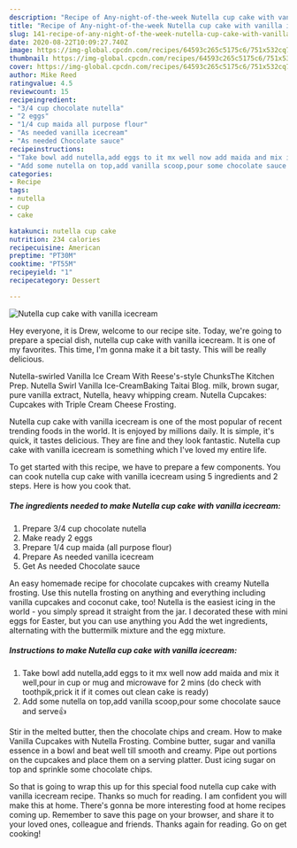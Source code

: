 ```yaml
---
description: "Recipe of Any-night-of-the-week Nutella cup cake with vanilla icecream"
title: "Recipe of Any-night-of-the-week Nutella cup cake with vanilla icecream"
slug: 141-recipe-of-any-night-of-the-week-nutella-cup-cake-with-vanilla-icecream
date: 2020-08-22T10:09:27.740Z
image: https://img-global.cpcdn.com/recipes/64593c265c5175c6/751x532cq70/nutella-cup-cake-with-vanilla-icecream-recipe-main-photo.jpg
thumbnail: https://img-global.cpcdn.com/recipes/64593c265c5175c6/751x532cq70/nutella-cup-cake-with-vanilla-icecream-recipe-main-photo.jpg
cover: https://img-global.cpcdn.com/recipes/64593c265c5175c6/751x532cq70/nutella-cup-cake-with-vanilla-icecream-recipe-main-photo.jpg
author: Mike Reed
ratingvalue: 4.5
reviewcount: 15
recipeingredient:
- "3/4 cup chocolate nutella"
- "2 eggs"
- "1/4 cup maida all purpose flour"
- "As needed vanilla icecream"
- "As needed Chocolate sauce"
recipeinstructions:
- "Take bowl add nutella,add eggs to it mx well now add maida and mix it well,pour in cup or mug and microwave for 2 mins (do check with toothpik,prick it if it comes out clean cake is ready)"
- "Add some nutella on top,add vanilla scoop,pour some chocolate sauce and serve👍"
categories:
- Recipe
tags:
- nutella
- cup
- cake

katakunci: nutella cup cake 
nutrition: 234 calories
recipecuisine: American
preptime: "PT30M"
cooktime: "PT55M"
recipeyield: "1"
recipecategory: Dessert

---
```



![Nutella cup cake with vanilla icecream](https://img-global.cpcdn.com/recipes/64593c265c5175c6/751x532cq70/nutella-cup-cake-with-vanilla-icecream-recipe-main-photo.jpg)

Hey everyone, it is Drew, welcome to our recipe site. Today, we're going to prepare a special dish, nutella cup cake with vanilla icecream. It is one of my favorites. This time, I'm gonna make it a bit tasty. This will be really delicious.

Nutella-swirled Vanilla Ice Cream With Reese&#39;s-style ChunksThe Kitchen Prep. Nutella Swirl Vanilla Ice-CreamBaking Taitai Blog. milk, brown sugar, pure vanilla extract, Nutella, heavy whipping cream. Nutella Cupcakes: Cupcakes with Triple Cream Cheese Frosting.

Nutella cup cake with vanilla icecream is one of the most popular of recent trending foods in the world. It is enjoyed by millions daily. It is simple, it's quick, it tastes delicious. They are fine and they look fantastic. Nutella cup cake with vanilla icecream is something which I've loved my entire life.


To get started with this recipe, we have to prepare a few components. You can cook nutella cup cake with vanilla icecream using 5 ingredients and 2 steps. Here is how you cook that.

<!--inarticleads1-->

##### The ingredients needed to make Nutella cup cake with vanilla icecream:

1. Prepare 3/4 cup chocolate nutella
1. Make ready 2 eggs
1. Prepare 1/4 cup maida (all purpose flour)
1. Prepare As needed vanilla icecream
1. Get As needed Chocolate sauce


An easy homemade recipe for chocolate cupcakes with creamy Nutella frosting. Use this nutella frosting on anything and everything including vanilla cupcakes and coconut cake, too! Nutella is the easiest icing in the world - you simply spread it straight from the jar. I decorated these with mini eggs for Easter, but you can use anything you Add the wet ingredients, alternating with the buttermilk mixture and the egg mixture. 

<!--inarticleads2-->

##### Instructions to make Nutella cup cake with vanilla icecream:

1. Take bowl add nutella,add eggs to it mx well now add maida and mix it well,pour in cup or mug and microwave for 2 mins (do check with toothpik,prick it if it comes out clean cake is ready)
1. Add some nutella on top,add vanilla scoop,pour some chocolate sauce and serve👍


Stir in the melted butter, then the chocolate chips and cream. How to make Vanilla Cupcakes with Nutella Frosting. Combine butter, sugar and vanilla essence in a bowl and beat well till smooth and creamy. Pipe out portions on the cupcakes and place them on a serving platter. Dust icing sugar on top and sprinkle some chocolate chips. 

So that is going to wrap this up for this special food nutella cup cake with vanilla icecream recipe. Thanks so much for reading. I am confident you will make this at home. There's gonna be more interesting food at home recipes coming up. Remember to save this page on your browser, and share it to your loved ones, colleague and friends. Thanks again for reading. Go on get cooking!
